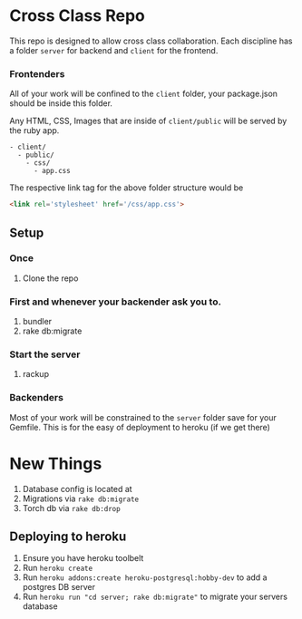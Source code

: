 # Cross Class Repo
This repo is designed to allow cross class collaboration. Each discipline has a folder
`server` for backend and `client` for the frontend.

### Frontenders

All of your work will be confined to the `client` folder, your package.json should be inside this folder.

Any HTML, CSS, Images that are inside of `client/public` will be served by the ruby app.

```
- client/
  - public/
    - css/
      - app.css
```
The respective link tag for the above folder structure would be

```html
<link rel='stylesheet' href='/css/app.css'>
```

## Setup

### Once
1. Clone the repo

### First and whenever your backender ask you to.
1. bundler
1. rake db:migrate

### Start the server
1. rackup

### Backenders

Most of your work will be constrained to the `server` folder save for your Gemfile. This is for the easy of deployment to heroku (if we get there)

# New Things
  1. Database config is located at
  2. Migrations via `rake db:migrate`
  3. Torch db via `rake db:drop`

## Deploying to heroku

1. Ensure you have heroku toolbelt
2. Run `heroku create`
3. Run `heroku addons:create heroku-postgresql:hobby-dev` to add a postgres DB server
3. Run `heroku run "cd server; rake db:migrate"` to migrate your servers database
